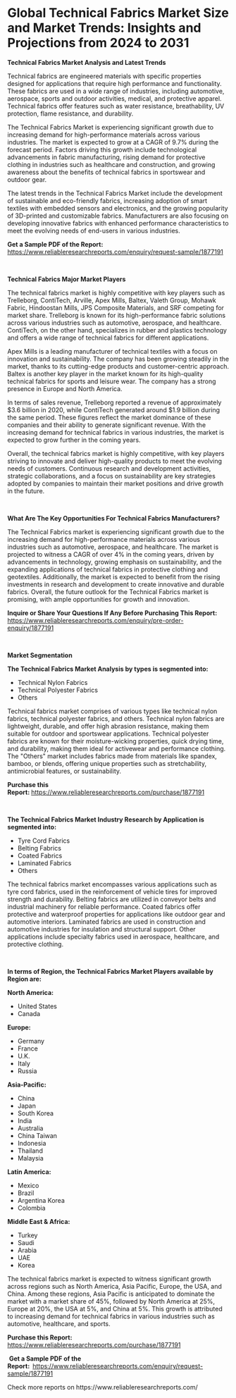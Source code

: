 <p><h1>Global Technical Fabrics Market Size and Market Trends: Insights and Projections from 2024 to 2031</h1></p><p><strong>Technical Fabrics Market Analysis and Latest Trends</strong></p>
<p><p>Technical fabrics are engineered materials with specific properties designed for applications that require high performance and functionality. These fabrics are used in a wide range of industries, including automotive, aerospace, sports and outdoor activities, medical, and protective apparel. Technical fabrics offer features such as water resistance, breathability, UV protection, flame resistance, and durability.</p><p>The Technical Fabrics Market is experiencing significant growth due to increasing demand for high-performance materials across various industries. The market is expected to grow at a CAGR of 9.7% during the forecast period. Factors driving this growth include technological advancements in fabric manufacturing, rising demand for protective clothing in industries such as healthcare and construction, and growing awareness about the benefits of technical fabrics in sportswear and outdoor gear.</p><p>The latest trends in the Technical Fabrics Market include the development of sustainable and eco-friendly fabrics, increasing adoption of smart textiles with embedded sensors and electronics, and the growing popularity of 3D-printed and customizable fabrics. Manufacturers are also focusing on developing innovative fabrics with enhanced performance characteristics to meet the evolving needs of end-users in various industries.</p></p>
<p><strong>Get a Sample PDF of the Report:&nbsp;</strong> <a href="https://www.reliableresearchreports.com/enquiry/request-sample/1877191">https://www.reliableresearchreports.com/enquiry/request-sample/1877191</a></p>
<p>&nbsp;</p>
<p><strong>Technical Fabrics Major Market Players</strong></p>
<p><p>The technical fabrics market is highly competitive with key players such as Trelleborg, ContiTech, Arville, Apex Mills, Baltex, Valeth Group, Mohawk Fabric, Hindoostan Mills, JPS Composite Materials, and SRF competing for market share. Trelleborg is known for its high-performance fabric solutions across various industries such as automotive, aerospace, and healthcare. ContiTech, on the other hand, specializes in rubber and plastics technology and offers a wide range of technical fabrics for different applications.</p><p>Apex Mills is a leading manufacturer of technical textiles with a focus on innovation and sustainability. The company has been growing steadily in the market, thanks to its cutting-edge products and customer-centric approach. Baltex is another key player in the market known for its high-quality technical fabrics for sports and leisure wear. The company has a strong presence in Europe and North America.</p><p>In terms of sales revenue, Trelleborg reported a revenue of approximately $3.6 billion in 2020, while ContiTech generated around $1.9 billion during the same period. These figures reflect the market dominance of these companies and their ability to generate significant revenue. With the increasing demand for technical fabrics in various industries, the market is expected to grow further in the coming years.</p><p>Overall, the technical fabrics market is highly competitive, with key players striving to innovate and deliver high-quality products to meet the evolving needs of customers. Continuous research and development activities, strategic collaborations, and a focus on sustainability are key strategies adopted by companies to maintain their market positions and drive growth in the future.</p></p>
<p>&nbsp;</p>
<p><strong>What Are The Key Opportunities For Technical Fabrics Manufacturers?</strong></p>
<p><p>The Technical Fabrics market is experiencing significant growth due to the increasing demand for high-performance materials across various industries such as automotive, aerospace, and healthcare. The market is projected to witness a CAGR of over 4% in the coming years, driven by advancements in technology, growing emphasis on sustainability, and the expanding applications of technical fabrics in protective clothing and geotextiles. Additionally, the market is expected to benefit from the rising investments in research and development to create innovative and durable fabrics. Overall, the future outlook for the Technical Fabrics market is promising, with ample opportunities for growth and innovation.</p></p>
<p><strong>Inquire or Share Your Questions If Any Before Purchasing This Report:</strong> <a href="https://www.reliableresearchreports.com/enquiry/pre-order-enquiry/1877191">https://www.reliableresearchreports.com/enquiry/pre-order-enquiry/1877191</a></p>
<p>&nbsp;</p>
<p><strong>Market Segmentation</strong></p>
<p><strong>The Technical Fabrics Market Analysis by types is segmented into:</strong></p>
<p><ul><li>Technical Nylon Fabrics</li><li>Technical Polyester Fabrics</li><li>Others</li></ul></p>
<p><p>Technical fabrics market comprises of various types like technical nylon fabrics, technical polyester fabrics, and others. Technical nylon fabrics are lightweight, durable, and offer high abrasion resistance, making them suitable for outdoor and sportswear applications. Technical polyester fabrics are known for their moisture-wicking properties, quick drying time, and durability, making them ideal for activewear and performance clothing. The "Others" market includes fabrics made from materials like spandex, bamboo, or blends, offering unique properties such as stretchability, antimicrobial features, or sustainability.</p></p>
<p><strong>Purchase this Report:&nbsp;</strong><a href="https://www.reliableresearchreports.com/purchase/1877191">https://www.reliableresearchreports.com/purchase/1877191</a></p>
<p>&nbsp;</p>
<p><strong>The Technical Fabrics Market Industry Research by Application is segmented into:</strong></p>
<p><ul><li>Tyre Cord Fabrics</li><li>Belting Fabrics</li><li>Coated Fabrics</li><li>Laminated Fabrics</li><li>Others</li></ul></p>
<p><p>The technical fabrics market encompasses various applications such as tyre cord fabrics, used in the reinforcement of vehicle tires for improved strength and durability. Belting fabrics are utilized in conveyor belts and industrial machinery for reliable performance. Coated fabrics offer protective and waterproof properties for applications like outdoor gear and automotive interiors. Laminated fabrics are used in construction and automotive industries for insulation and structural support. Other applications include specialty fabrics used in aerospace, healthcare, and protective clothing.</p></p>
<p>&nbsp;</p>
<p><strong>In terms of Region, the Technical Fabrics Market Players available by Region are:</strong></p>
<p>
    <p> <strong> North America: </strong>
        <ul>
            <li>United States</li>
            <li>Canada</li>
        </ul>
        </p> 
    <p> <strong> Europe: </strong>
        <ul>
            <li>Germany</li>
            <li>France</li>
            <li>U.K.</li>
            <li>Italy</li>
            <li>Russia</li>
        </ul>
        </p> 
    <p> <strong> Asia-Pacific: </strong>
        <ul>
            <li>China</li>
            <li>Japan</li>
            <li>South Korea</li>
            <li>India</li>
            <li>Australia</li>
            <li>China Taiwan</li>
            <li>Indonesia</li>
            <li>Thailand</li>
            <li>Malaysia</li>
        </ul>
        </p> 
    <p> <strong> Latin America: </strong>
        <ul>
            <li>Mexico</li>
            <li>Brazil</li>
            <li>Argentina Korea</li>
            <li>Colombia</li>
        </ul>
        </p> 
    <p> <strong> Middle East & Africa: </strong>
        <ul>
            <li>Turkey</li>
            <li>Saudi</li>
            <li>Arabia</li>
            <li>UAE</li>
            <li>Korea</li>
        </ul>
    </p>
    </p>
<p><p>The technical fabrics market is expected to witness significant growth across regions such as North America, Asia Pacific, Europe, the USA, and China. Among these regions, Asia Pacific is anticipated to dominate the market with a market share of 45%, followed by North America at 25%, Europe at 20%, the USA at 5%, and China at 5%. This growth is attributed to increasing demand for technical fabrics in various industries such as automotive, healthcare, and sports.</p></p>
<p><strong>Purchase this Report: </strong><a href="https://www.reliableresearchreports.com/purchase/1877191">https://www.reliableresearchreports.com/purchase/1877191</a></p>
<p>&nbsp;<strong>Get a Sample PDF of the Report:&nbsp;&nbsp;</strong><a href="https://www.reliableresearchreports.com/enquiry/request-sample/1877191">https://www.reliableresearchreports.com/enquiry/request-sample/1877191</a></p>
<p><strong></strong></p>
<p>Check more reports on https://www.reliableresearchreports.com/</p>